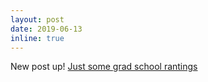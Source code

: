 ```yaml
---
layout: post
date: 2019-06-13
inline: true
---
```

New post up! [Just some grad school rantings](https://grep-aarkash.github.io/blog/2019/How-do-I-want-to-select-my-research-topic?/)
